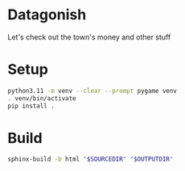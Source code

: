 # Datagonish

Let's check out the town's money and other stuff


# Setup

```sh
python3.11 -m venv --clear --prompt pygame venv
. venv/bin/activate
pip install .
```

# Build

```sh
sphinx-build -b html "$SOURCEDIR" "$OUTPUTDIR"
```

